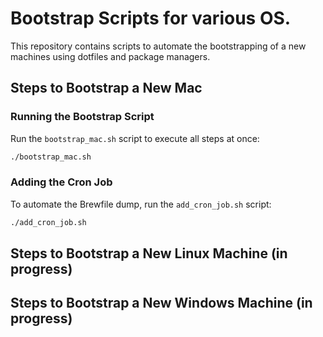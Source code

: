 # Bootstrap Scripts for various OS.

This repository contains scripts to automate the bootstrapping of a new machines using dotfiles and package managers.

## Steps to Bootstrap a New Mac

### Running the Bootstrap Script

Run the `bootstrap_mac.sh` script to execute all steps at once:

```sh
./bootstrap_mac.sh
```

### Adding the Cron Job

To automate the Brewfile dump, run the `add_cron_job.sh` script:

```sh
./add_cron_job.sh
```

## Steps to Bootstrap a New Linux Machine (in progress)

## Steps to Bootstrap a New Windows Machine (in progress)
